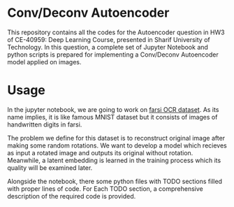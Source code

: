# Conv/Deconv Autoencoder

This repository contains all the codes for the Autoencoder question in HW3 of CE-40959: Deep Learning Course, 
presented in Sharif University of Technology. In this question, a complete set of Jupyter Notebook and python scripts 
is prepared for implementing a Conv/Deconv Autoencoder model applied on images.

# Usage

In the jupyter notebook, we are going to work on [farsi OCR dataset](http://farsiocr.ir/%d9%85%d8%ac%d9%85%d9%88%d8%b9%d9%87-%d8%af%d8%a7%d8%af%d9%87/%d9%85%d8%ac%d9%85%d9%88%d8%b9%d9%87-%d8%a7%d8%b1%d9%82%d8%a7%d9%85-%d8%af%d8%b3%d8%aa%d9%86%d9%88%db%8c%d8%b3-%d9%87%d8%af%db%8c/). As its name implies, it is like famous MNIST dataset but it consists of images of handwritten digits in farsi. 

The problem we define for this dataset is to reconstruct original image after making some random rotations. We want to develop a model which recieves as input a rotated image and outputs its original without rotation. Meanwhile, a latent embedding is learned in the training process which its quality will be examined later.

Alongside the notebook, there some python files with TODO sections filled with proper lines of code. For Each TODO section, 
a comprehensive description of the required code is provided.
